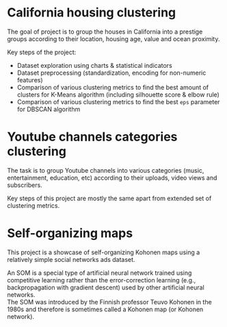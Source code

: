# California housing clustering
The goal of project is to group the houses in California into a prestige groups according to their location, housing age, value and ocean proximity.

Key steps of the project:
* Dataset exploration using charts & statistical indicators
* Dataset preprocessing (standardization, encoding for non-numeric features)
* Comparison of various clustering metrics to find the best amount of clusters for K-Means algorithm (including silhouette score & elbow rule)
* Comparison of various clustering metrics to find the best `eps` parameter for DBSCAN algorithm

# Youtube channels categories clustering
The task is to group Youtube channels into various categories (music, entertainment, education, etc) according to their uploads, video views and subscribers.

Key steps of this project are mostly the same apart from extended set of clustering metrics.

# Self-organizing maps

This project is a showcase of self-organizing Kohonen maps using a relatively simple social networks ads dataset.

An SOM is a special type of artificial neural network trained using competitive learning rather than the error-correction learning (e.g., backpropagation with gradient descent) used by other artificial neural networks.\
The SOM was introduced by the Finnish professor Teuvo Kohonen in the 1980s and therefore is sometimes called a Kohonen map (or Kohonen network).
